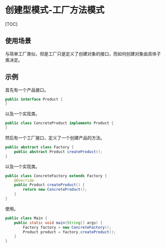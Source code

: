 # 创建型模式-工厂方法模式

[TOC]

## 使用场景

与简单工厂类似，但是工厂只是定义了创建对象的接口，而如何创建对象由具体子类决定。

## 示例

首先有一个产品接口。

```java
public interface Product {
}
```

以及一个实现类。

```java
public class ConcreteProduct implements Product {
}
```

然后有一个工厂接口，定义了一个创建产品的方法。

```java
public abstract class Factory {
    public abstract Product createProduct();
}
```

以及一个实现类。

```java
public class ConcreteFactory extends Factory {
    @Override
    public Product createProduct() {
        return new ConcreteProduct();
    }
}
```

使用。

```java
public class Main {
    public static void main(String[] args) {
        Factory factory = new ConcreteFactory();
        Product product = factory.createProduct();
    }
}
```
